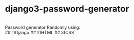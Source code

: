 # django3-password-generator
<br>
Password generator Randomly using:
<br>
## 1)Django
## 2)HTML
## 3)CSS
